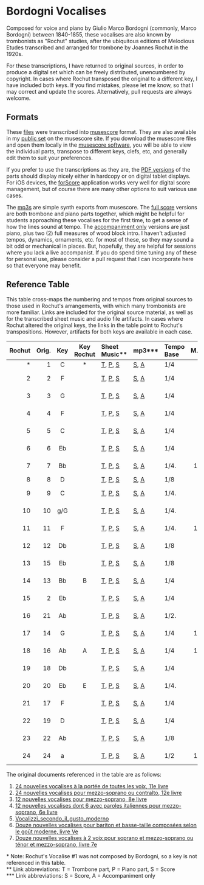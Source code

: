 # Bordogni Vocalises

Composed for voice and piano by Giulio Marco Bordogni (commonly, Marco Bordogni) between 1840-1855, these vocalises are also known by trombonists as "Rochut" studies, after the ubiquitous editions of Melodious Etudes transcribed and arranged for trombone by Joannes Rochut in the 1920s. 

For these transcriptions, I have returned to original sources, in order to produce a digital set which can be freely distributed, unencumbered by copyright. In cases where Rochut transposed the original to a different key, I have included both keys. If you find mistakes, please let me know, so that I may correct and update the scores. Alternatively, pull requests are always welcome. 

## Formats

These [files](musescore) were transcribed into [musescore](https://musescore.org/) format. They are also available in my [public set](https://musescore.com/user/35220672/sets/5110656) on the musescore site. If you download the musescore files and open them locally in the [musescore software](https://musescore.org/en/download), you will be able to view the individual parts, transpose to different keys, clefs, etc, and generally edit them to suit your preferences. 

If you prefer to use the transcriptions as they are, the [PDF versions](PDF) of the parts should display nicely either in hardcopy or on digital tablet displays. For iOS devices, the [forScore](https://forscore.co/) application works very well for digital score management, but of course there are many other options to suit various use cases.

The [mp3s](mp3) are simple synth exports from musescore. The [full score](mp3/Full%20Score) versions are both trombone and piano parts together, which might be helpful for students approaching these vocalises for the first time, to get a sense of how the lines sound at tempo. The [accompaniment only](mp3/Accompaniment%20Only) versions are just piano, plus two (2) full measures of wood block intro. I haven't adjusted tempos, dynamics, ornaments, etc. for most of these, so they may sound a bit odd or mechanical in places. But, hopefully, they are helpful for sessions where you lack a live accompanist. If you do spend time tuning any of these for personal use, please consider a pull request that I can incorporate here so that everyone may benefit. 

## Reference Table

This table cross-maps the numbering and tempos from original sources to those used in Rochut's arrangements, with which many trombonists are more familiar. Links are included for the original source material, as well as for the transcribed sheet music and audio file artifacts. In cases where Rochut altered the original keys, the links in the table point to Rochut's transpositions. However, artifacts for both keys are available in each case. 

| Rochut | Orig. | Key | Key <br />Rochut | Sheet <br />Music**       | mp3***            | Tempo <br />Base    | M.M. | M.M. <br />Rochut | M.M. <br />Yeo | Source Pages          | Orig. <br /> Doc.        | Pub. <br />Date |
|-------:|------:|:---:|:----------------:|:--------------------------|:------------------|:------------------- |-----:|------------------:|---------------:|:----------------------|:-------------------------|:---------:| 
| \*     | 1     | C   | \*               | [T](PDF/Trombone/Bordogni_Vocalise-01_Trombone.pdf), [P](PDF/Piano/Bordogni_Vocalise-01_Piano.pdf), [S](PDF/Score/Bordogni_Vocalise-01_Score.pdf) | [S](mp3/Full%20Score/Bordogni_Vocalise-01_fullScore.mp3), [A](mp3/Accompaniment%20Only/Bordogni_Vocalise-01_Accompaniment.mp3)   | 1/4                 | 58   | 60                | 60             | [01_p1.pdf](Sources/01-24_nouvelles_vocalises_à_la_portée_de_toutes_les_voix-11e_livre/01_p1.pdf)       | [1](Sources/01-24_nouvelles_vocalises_à_la_portée_de_toutes_les_voix-11e_livre/00-BnF_CompleteSource.pdf)                  | 1840      |
| 2      | 2     | F   |                  | [T](PDF/Trombone/Bordogni_Vocalise-02_Trombone.pdf), [P](PDF/Piano/Bordogni_Vocalise-02_Piano.pdf), [S](PDF/Score/Bordogni_Vocalise-02_Score.pdf) | [S](mp3/Full%20Score/Bordogni_Vocalise-02_fullScore.mp3), [A](mp3/Accompaniment%20Only/Bordogni_Vocalise-02_Accompaniment.mp3)   | 1/4                 | 84   | 90                | 94             | [02_pp2-3.pdf](Sources/01-24_nouvelles_vocalises_à_la_portée_de_toutes_les_voix-11e_livre/02_pp2-3.pdf)    | [1](Sources/01-24_nouvelles_vocalises_à_la_portée_de_toutes_les_voix-11e_livre/00-BnF_CompleteSource.pdf)                  | 1840      |
| 3      | 3     | G   |                  | [T](PDF/Trombone/Bordogni_Vocalise-03_Trombone.pdf), [P](PDF/Piano/Bordogni_Vocalise-03_Piano.pdf), [S](PDF/Score/Bordogni_Vocalise-03_Score.pdf) | [S](mp3/Full%20Score/Bordogni_Vocalise-03_fullScore.mp3), [A](mp3/Accompaniment%20Only/Bordogni_Vocalise-03_Accompaniment.mp3)   | 1/4                 | 92   | 104               | 92             | [03_pp4-5.pdf](Sources/01-24_nouvelles_vocalises_à_la_portée_de_toutes_les_voix-11e_livre/03_pp4-5.pdf)    | [1](Sources/01-24_nouvelles_vocalises_à_la_portée_de_toutes_les_voix-11e_livre/00-BnF_CompleteSource.pdf)                  | 1840      |
| 4      | 4     | F   |                  | [T](PDF/Trombone/Bordogni_Vocalise-04_Trombone.pdf), [P](PDF/Piano/Bordogni_Vocalise-04_Piano.pdf), [S](PDF/Score/Bordogni_Vocalise-04_Score.pdf) | [S](mp3/Full%20Score/Bordogni_Vocalise-04_fullScore.mp3), [A](mp3/Accompaniment%20Only/Bordogni_Vocalise-04_Accompaniment.mp3)   | 1/4                 | 63   | 69                | 78             | [04_pp6-7.pdf](Sources/01-24_nouvelles_vocalises_à_la_portée_de_toutes_les_voix-11e_livre/04_pp6-7.pdf)    | [1](Sources/01-24_nouvelles_vocalises_à_la_portée_de_toutes_les_voix-11e_livre/00-BnF_CompleteSource.pdf)                  | 1840      |
| 5      | 5     | C   |                  | [T](PDF/Trombone/Bordogni_Vocalise-05_Trombone.pdf), [P](PDF/Piano/Bordogni_Vocalise-05_Piano.pdf), [S](PDF/Score/Bordogni_Vocalise-05_Score.pdf) | [S](mp3/Full%20Score/Bordogni_Vocalise-05_fullScore.mp3), [A](mp3/Accompaniment%20Only/Bordogni_Vocalise-05_Accompaniment.mp3)   | 1/4                 | 96   | 96                | 104            | [05_pp8-9.pdf](Sources/01-24_nouvelles_vocalises_à_la_portée_de_toutes_les_voix-11e_livre/05_pp8-9.pdf)    | [1](Sources/01-24_nouvelles_vocalises_à_la_portée_de_toutes_les_voix-11e_livre/00-BnF_CompleteSource.pdf)                  | 1840      |
| 6      | 6     | Eb  |                  | [T](PDF/Trombone/Bordogni_Vocalise-06_Trombone.pdf), [P](PDF/Piano/Bordogni_Vocalise-06_Piano.pdf), [S](PDF/Score/Bordogni_Vocalise-06_Score.pdf) | [S](mp3/Full%20Score/Bordogni_Vocalise-06_fullScore.mp3), [A](mp3/Accompaniment%20Only/Bordogni_Vocalise-06_Accompaniment.mp3)   | 1/4                 | 60   | 60                | 78             | [06_pp10-11.pdf](Sources/01-24_nouvelles_vocalises_à_la_portée_de_toutes_les_voix-11e_livre/06_pp10-11.pdf)  | [1](Sources/01-24_nouvelles_vocalises_à_la_portée_de_toutes_les_voix-11e_livre/00-BnF_CompleteSource.pdf)                  | 1840      |
| 7      | 7     | Bb  |                  | [T](PDF/Trombone/Bordogni_Vocalise-07_Trombone.pdf), [P](PDF/Piano/Bordogni_Vocalise-07_Piano.pdf), [S](PDF/Score/Bordogni_Vocalise-07_Score.pdf) | [S](mp3/Full%20Score/Bordogni_Vocalise-07_fullScore.mp3), [A](mp3/Accompaniment%20Only/Bordogni_Vocalise-07_Accompaniment.mp3)   | 1/4.                | 100  | 100               | 100            | [07_pp12-14.pdf](Sources/01-24_nouvelles_vocalises_à_la_portée_de_toutes_les_voix-11e_livre/07_pp12-14.pdf)  | [1](Sources/01-24_nouvelles_vocalises_à_la_portée_de_toutes_les_voix-11e_livre/00-BnF_CompleteSource.pdf)                  | 1840      |
| 8      | 8     | D   |                  | [T](PDF/Trombone/Bordogni_Vocalise-08_Trombone.pdf), [P](PDF/Piano/Bordogni_Vocalise-08_Piano.pdf), [S](PDF/Score/Bordogni_Vocalise-08_Score.pdf) | [S](mp3/Full%20Score/Bordogni_Vocalise-08_fullScore.mp3), [A](mp3/Accompaniment%20Only/Bordogni_Vocalise-08_Accompaniment.mp3)   | 1/8                 | 66   | 86                | 90             | [08_p15.pdf](Sources/01-24_nouvelles_vocalises_à_la_portée_de_toutes_les_voix-11e_livre/08_p15.pdf)      | [1](Sources/01-24_nouvelles_vocalises_à_la_portée_de_toutes_les_voix-11e_livre/00-BnF_CompleteSource.pdf)                  | 1840      |
| 9      | 9     | C   |                  | [T](PDF/Trombone/Bordogni_Vocalise-09_Trombone.pdf), [P](PDF/Piano/Bordogni_Vocalise-09_Piano.pdf), [S](PDF/Score/Bordogni_Vocalise-09_Score.pdf) | [S](mp3/Full%20Score/Bordogni_Vocalise-09_fullScore.mp3), [A](mp3/Accompaniment%20Only/Bordogni_Vocalise-09_Accompaniment.mp3)   | 1/4.                | 76   | 75                | 76             | [09_pp16-17.pdf](Sources/01-24_nouvelles_vocalises_à_la_portée_de_toutes_les_voix-11e_livre/09_pp16-17.pdf)  | [1](Sources/01-24_nouvelles_vocalises_à_la_portée_de_toutes_les_voix-11e_livre/00-BnF_CompleteSource.pdf)                  | 1840      |
| 10     | 10    | g/G |                  | [T](PDF/Trombone/Bordogni_Vocalise-10_Trombone.pdf), [P](PDF/Piano/Bordogni_Vocalise-10_Piano.pdf), [S](PDF/Score/Bordogni_Vocalise-10_Score.pdf) | [S](mp3/Full%20Score/Bordogni_Vocalise-10_fullScore.mp3), [A](mp3/Accompaniment%20Only/Bordogni_Vocalise-10_Accompaniment.mp3)   | 1/4.                | 46   | 60                | 46             | [10_pp18-19.pdf](Sources/01-24_nouvelles_vocalises_à_la_portée_de_toutes_les_voix-11e_livre/10_pp18-19.pdf)  | [1](Sources/01-24_nouvelles_vocalises_à_la_portée_de_toutes_les_voix-11e_livre/00-BnF_CompleteSource.pdf)                  | 1840      |
| 11     | 11    | F   |                  | [T](PDF/Trombone/Bordogni_Vocalise-11_Trombone.pdf), [P](PDF/Piano/Bordogni_Vocalise-11_Piano.pdf), [S](PDF/Score/Bordogni_Vocalise-11_Score.pdf) | [S](mp3/Full%20Score/Bordogni_Vocalise-11_fullScore.mp3), [A](mp3/Accompaniment%20Only/Bordogni_Vocalise-11_Accompaniment.mp3)   | 1/4.                | 126  | 126               | 126            | [11_pp20-21.pdf](Sources/01-24_nouvelles_vocalises_à_la_portée_de_toutes_les_voix-11e_livre/11_pp20-21.pdf)  | [1](Sources/01-24_nouvelles_vocalises_à_la_portée_de_toutes_les_voix-11e_livre/00-BnF_CompleteSource.pdf)                  | 1840      |
| 12     | 12    | Db  |                  | [T](PDF/Trombone/Bordogni_Vocalise-12_Trombone.pdf), [P](PDF/Piano/Bordogni_Vocalise-12_Piano.pdf), [S](PDF/Score/Bordogni_Vocalise-12_Score.pdf) | [S](mp3/Full%20Score/Bordogni_Vocalise-12_fullScore.mp3), [A](mp3/Accompaniment%20Only/Bordogni_Vocalise-12_Accompaniment.mp3)   | 1/8                 | 66   | 120               | 66             | [12_pp22-23.pdf](Sources/01-24_nouvelles_vocalises_à_la_portée_de_toutes_les_voix-11e_livre/12_pp22-23.pdf)  | [1](Sources/01-24_nouvelles_vocalises_à_la_portée_de_toutes_les_voix-11e_livre/00-BnF_CompleteSource.pdf)                  | 1840      |
| 13     | 15    | Eb  |                  | [T](PDF/Trombone/Bordogni_Vocalise-13_Trombone.pdf), [P](PDF/Piano/Bordogni_Vocalise-13_Piano.pdf), [S](PDF/Score/Bordogni_Vocalise-13_Score.pdf) | [S](mp3/Full%20Score/Bordogni_Vocalise-13_fullScore.mp3), [A](mp3/Accompaniment%20Only/Bordogni_Vocalise-13_Accompaniment.mp3)   | 1/8                 | 72   | 72                | 98             | [15_pp30-31.pdf](Sources/01-24_nouvelles_vocalises_à_la_portée_de_toutes_les_voix-11e_livre/15_pp30-31.pdf)  | [1](Sources/01-24_nouvelles_vocalises_à_la_portée_de_toutes_les_voix-11e_livre/00-BnF_CompleteSource.pdf)                  | 1840      |
| 14     | 13    | Bb  | B                | [T](PDF/Trombone/Bordogni_Vocalise-14_Rochut_Trombone.pdf), [P](PDF/Piano/Bordogni_Vocalise-14_Rochut_Piano.pdf), [S](PDF/Score/Bordogni_Vocalise-14_Rochut_Score.pdf) | [S](mp3/Full%20Score/Bordogni_Vocalise-14_Rochut_fullScore.mp3), [A](mp3/Accompaniment%20Only/Bordogni_Vocalise-14_Rochut_Accompaniment.mp3)   | 1/4                 | 72   | 72                | 72             | [13_pp24-26.pdf](Sources/01-24_nouvelles_vocalises_à_la_portée_de_toutes_les_voix-11e_livre/13_pp24-26.pdf)  | [1](Sources/01-24_nouvelles_vocalises_à_la_portée_de_toutes_les_voix-11e_livre/00-BnF_CompleteSource.pdf)                  | 1840      |
| 15     | 2     | Eb  |                  | [T](PDF/Trombone/Bordogni_Vocalise-15_Trombone.pdf), [P](PDF/Piano/Bordogni_Vocalise-15_Piano.pdf), [S](PDF/Score/Bordogni_Vocalise-15_Score.pdf) | [S](mp3/Full%20Score/Bordogni_Vocalise-15_fullScore.mp3), [A](mp3/Accompaniment%20Only/Bordogni_Vocalise-15_Accompaniment.mp3)   | 1/4                 | 84   | 104               | 124            | [02_pp4-6.pdf](Sources/02-24_nouvelles_vocalises_pour_mezzo-soprano_ou_contralto-12e_livre/02_pp4-6.pdf)    | [2](Sources/02-24_nouvelles_vocalises_pour_mezzo-soprano_ou_contralto-12e_livre/00-BnF_CompleteSource.pdf)                  | 1855      |
| 16     | 21    | Ab  |                  | [T](PDF/Trombone/Bordogni_Vocalise-16_Trombone.pdf), [P](PDF/Piano/Bordogni_Vocalise-16_Piano.pdf), [S](PDF/Score/Bordogni_Vocalise-16_Score.pdf) | [S](mp3/Full%20Score/Bordogni_Vocalise-16_fullScore.mp3), [A](mp3/Accompaniment%20Only/Bordogni_Vocalise-16_Accompaniment.mp3)   | 1/2.                | 66   | 40                | 40             | [21_pp44-45.pdf](Sources/01-24_nouvelles_vocalises_à_la_portée_de_toutes_les_voix-11e_livre/21_pp44-45.pdf)  | [1](Sources/01-24_nouvelles_vocalises_à_la_portée_de_toutes_les_voix-11e_livre/00-BnF_CompleteSource.pdf)                  | 1840      |
| 17     | 14    | G   |                  | [T](PDF/Trombone/Bordogni_Vocalise-17_Trombone.pdf), [P](PDF/Piano/Bordogni_Vocalise-17_Piano.pdf), [S](PDF/Score/Bordogni_Vocalise-17_Score.pdf) | [S](mp3/Full%20Score/Bordogni_Vocalise-17_fullScore.mp3), [A](mp3/Accompaniment%20Only/Bordogni_Vocalise-17_Accompaniment.mp3)   | 1/4                 | 108  | 120               | 108            | [14_pp27-29.pdf](Sources/01-24_nouvelles_vocalises_à_la_portée_de_toutes_les_voix-11e_livre/14_pp27-29.pdf)  | [1](Sources/01-24_nouvelles_vocalises_à_la_portée_de_toutes_les_voix-11e_livre/00-BnF_CompleteSource.pdf)                  | 1840      |
| 18     | 16    | Ab  | A                | [T](PDF/Trombone/Bordogni_Vocalise-18_Rochut_Trombone.pdf), [P](PDF/Piano/Bordogni_Vocalise-18_Rochut_Piano.pdf), [S](PDF/Score/Bordogni_Vocalise-18_Rochut_Score.pdf) | [S](mp3/Full%20Score/Bordogni_Vocalise-18_Rochut_fullScore.mp3), [A](mp3/Accompaniment%20Only/Bordogni_Vocalise-18_Rochut_Accompaniment.mp3)   | 1/4                 | 132  | 132               | 132            | [16_pp32-35.pdf](Sources/01-24_nouvelles_vocalises_à_la_portée_de_toutes_les_voix-11e_livre/16_pp32-35.pdf)  | [1](Sources/01-24_nouvelles_vocalises_à_la_portée_de_toutes_les_voix-11e_livre/00-BnF_CompleteSource.pdf)                  | 1840      |
| 19     | 18    | Db  |                  | [T](PDF/Trombone/Bordogni_Vocalise-19_Trombone.pdf), [P](PDF/Piano/Bordogni_Vocalise-19_Piano.pdf), [S](PDF/Score/Bordogni_Vocalise-19_Score.pdf) | [S](mp3/Full%20Score/Bordogni_Vocalise-19_fullScore.mp3), [A](mp3/Accompaniment%20Only/Bordogni_Vocalise-19_Accompaniment.mp3)   | 1/4                 | 92   | 72                | 92             | [18_pp38-39.pdf](Sources/01-24_nouvelles_vocalises_à_la_portée_de_toutes_les_voix-11e_livre/18_pp38-39.pdf)  | [1](Sources/01-24_nouvelles_vocalises_à_la_portée_de_toutes_les_voix-11e_livre/00-BnF_CompleteSource.pdf)                  | 1840      |
| 20     | 20    | Eb  | E                | [T](PDF/Trombone/Bordogni_Vocalise-20_Rochut_Trombone.pdf), [P](PDF/Piano/Bordogni_Vocalise-20_Rochut_Piano.pdf), [S](PDF/Score/Bordogni_Vocalise-20_Rochut_Score.pdf) | [S](mp3/Full%20Score/Bordogni_Vocalise-20_Rochut_fullScore.mp3), [A](mp3/Accompaniment%20Only/Bordogni_Vocalise-20_Rochut_Accompaniment.mp3)   | 1/4.                | 48   | 48                | 48             | [20_pp42-43.pdf](Sources/01-24_nouvelles_vocalises_à_la_portée_de_toutes_les_voix-11e_livre/20_pp42-43.pdf)  | [1](Sources/01-24_nouvelles_vocalises_à_la_portée_de_toutes_les_voix-11e_livre/00-BnF_CompleteSource.pdf)                  | 1840      |
| 21     | 17    | F   |                  | [T](PDF/Trombone/Bordogni_Vocalise-21_Trombone.pdf), [P](PDF/Piano/Bordogni_Vocalise-21_Piano.pdf), [S](PDF/Score/Bordogni_Vocalise-21_Score.pdf) | [S](mp3/Full%20Score/Bordogni_Vocalise-21_fullScore.mp3), [A](mp3/Accompaniment%20Only/Bordogni_Vocalise-21_Accompaniment.mp3)   | 1/4                 | 92   | 92                | 92             | [17_pp36-37.pdf](Sources/01-24_nouvelles_vocalises_à_la_portée_de_toutes_les_voix-11e_livre/17_pp36-37.pdf)  | [1](Sources/01-24_nouvelles_vocalises_à_la_portée_de_toutes_les_voix-11e_livre/00-BnF_CompleteSource.pdf)                  | 1840      |
| 22     | 19    | D   |                  | [T](PDF/Trombone/Bordogni_Vocalise-22_Trombone.pdf), [P](PDF/Piano/Bordogni_Vocalise-22_Piano.pdf), [S](PDF/Score/Bordogni_Vocalise-22_Score.pdf) | [S](mp3/Full%20Score/Bordogni_Vocalise-22_fullScore.mp3), [A](mp3/Accompaniment%20Only/Bordogni_Vocalise-22_Accompaniment.mp3)   | 1/4                 | 96   | 112               | 108            | [19_pp40-41.pdf](Sources/01-24_nouvelles_vocalises_à_la_portée_de_toutes_les_voix-11e_livre/19_pp40-41.pdf)  | [1](Sources/01-24_nouvelles_vocalises_à_la_portée_de_toutes_les_voix-11e_livre/00-BnF_CompleteSource.pdf)                  | 1840      |
| 23     | 22    | Ab  |                  | [T](PDF/Trombone/Bordogni_Vocalise-23_Trombone.pdf), [P](PDF/Piano/Bordogni_Vocalise-23_Piano.pdf), [S](PDF/Score/Bordogni_Vocalise-23_Score.pdf) | [S](mp3/Full%20Score/Bordogni_Vocalise-23_fullScore.mp3), [A](mp3/Accompaniment%20Only/Bordogni_Vocalise-23_Accompaniment.mp3)   | 1/8                 | 58   | 58                | 72             | [22_pp46-47.pdf](Sources/01-24_nouvelles_vocalises_à_la_portée_de_toutes_les_voix-11e_livre/22_pp46-47.pdf)  | [1](Sources/01-24_nouvelles_vocalises_à_la_portée_de_toutes_les_voix-11e_livre/00-BnF_CompleteSource.pdf)                  | 1840      |
| 24     | 24    | a   |                  | [T](PDF/Trombone/Bordogni_Vocalise-24_Trombone.pdf), [P](PDF/Piano/Bordogni_Vocalise-24_Piano.pdf), [S](PDF/Score/Bordogni_Vocalise-24_Score.pdf) | [S](mp3/Full%20Score/Bordogni_Vocalise-24_fullScore.mp3), [A](mp3/Accompaniment%20Only/Bordogni_Vocalise-24_Accompaniment.mp3)   | 1/2                 | 120  | 120               | 100            | [24_pp50-51.pdf](Sources/01-24_nouvelles_vocalises_à_la_portée_de_toutes_les_voix-11e_livre/24_pp50-51.pdf)  | [1](Sources/01-24_nouvelles_vocalises_à_la_portée_de_toutes_les_voix-11e_livre/00-BnF_CompleteSource.pdf)                  | 1840      |

The original documents referenced in the table are as follows:

1. [24 nouvelles vocalises à la portée de toutes les voix, 11e livre](Sources/01-24_nouvelles_vocalises_à_la_portée_de_toutes_les_voix-11e_livre/000-BnF_CompleteSource.pdf)
2. [24 nouvelles vocalises pour mezzo-soprano ou contralto, 12e livre](Sources/02-24_nouvelles_vocalises_pour_mezzo-soprano_ou_contralto-12e_livre/000-BnF_CompleteSource.pdf)
3. [12 nouvelles vocalises pour mezzo-soprano, 8e livre](Sources/03-12_nouvelles_vocalises_pour_mezzo-soprano-8e_livre/000-BnF_CompleteSource.pdf)
4. [12 nouvelles vocalises dont 6 avec paroles italiennes pour mezzo-soprano, 6e livre](Sources/04-12_nouvelles_vocalises_dont_6_avec_paroles_italiennes_pour_mezzo-soprano-6e_livre/000-BnF_CompleteSource.pdf)
5. [Vocalizzi_secondo_il_gusto_moderno](Sources/05-Vocalizzi_secondo_il_gusto_moderno/000-IMSLP_CompleteSource.pdf)
6. [Douze nouvelles vocalises pour bariton et basse-taille composées selon le goût moderne, livre Ve](Sources/06-Douze_nouvelles_vocalises_pour_bariton_et_basse-taille_composées_selon_le_goût_moderne-livre_Ve/000-BnF_CompleteSource.pdf)
7. [Douze nouvelles vocalises à 2 voix pour soprano et mezzo-soprano ou ténor et mezzo-soprano, livre 7e](Sources/07-Douze_nouvelles_vocalises_à_2_voix_pour_soprano_et_mezzo-soprano_ou_ténor_et_mezzo-soprano-livre_7e/000-BnF_CompleteSource.pdf)

\*   Note: Rochut's Vocalise #1 was not composed by Bordogni, so a key is not referenced in this table.
\
\*\*  Link abbreviations: T = Trombone part, P = Piano part, S = Score
\
\*\*\* Link abbreviations: S = Score, A = Accompaniment only